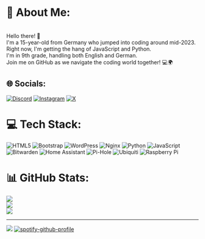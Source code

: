 # 💫 About Me:
<br>Hello there! 👋 <br>I'm a 15-year-old from Germany who jumped into coding around mid-2023. <br>Right now, I'm getting the hang of JavaScript and Python. <br>I'm in 9th grade, handling both English and German. <br>Join me on GitHub as we navigate the coding world together! 💻🌍


## 🌐 Socials:
[![Discord](https://img.shields.io/badge/Discord-%237289DA.svg?logo=discord&logoColor=white)](https://discord.gg/x6e7Ve7kfq) [![Instagram](https://img.shields.io/badge/Instagram-%23E4405F.svg?logo=Instagram&logoColor=white)](https://instagram.com/xniiicki) [![X](https://img.shields.io/badge/X-black.svg?logo=X&logoColor=white)](https://x.com/NL2709) 

# 💻 Tech Stack:
![HTML5](https://img.shields.io/badge/html5-%23E34F26.svg?style=for-the-badge&logo=html5&logoColor=white) ![Bootstrap](https://img.shields.io/badge/bootstrap-%238511FA.svg?style=for-the-badge&logo=bootstrap&logoColor=white) ![WordPress](https://img.shields.io/badge/WordPress-%23117AC9.svg?style=for-the-badge&logo=WordPress&logoColor=white) ![Nginx](https://img.shields.io/badge/nginx-%23009639.svg?style=for-the-badge&logo=nginx&logoColor=white) ![Python](https://img.shields.io/badge/python-3670A0?style=for-the-badge&logo=python&logoColor=ffdd54) ![JavaScript](https://img.shields.io/badge/javascript-%23323330.svg?style=for-the-badge&logo=javascript&logoColor=%23F7DF1E) ![Bitwarden](https://img.shields.io/badge/bitwarden-%23175DDC.svg?style=for-the-badge&logo=bitwarden&logoColor=white) ![Home Assistant](https://img.shields.io/badge/home%20assistant-%2341BDF5.svg?style=for-the-badge&logo=home-assistant&logoColor=white) ![Pi-Hole](https://img.shields.io/badge/pihole-%2396060C.svg?style=for-the-badge&logo=pi-hole&logoColor=white) ![Ubiquiti](https://img.shields.io/badge/ubiquiti-%230559C9.svg?style=for-the-badge&logo=ubiquiti&logoColor=white) ![Raspberry Pi](https://img.shields.io/badge/-RaspberryPi-C51A4A?style=for-the-badge&logo=Raspberry-Pi)
# 📊 GitHub Stats:
![](https://github-readme-stats.vercel.app/api?username=xNiicki&theme=omni&hide_border=false&include_all_commits=false&count_private=false)<br/>
![](https://github-readme-streak-stats.herokuapp.com/?user=xNiicki&theme=omni&hide_border=false)<br/>
![](https://github-readme-stats.vercel.app/api/top-langs/?username=xNiicki&theme=omni&hide_border=false&include_all_commits=false&count_private=false&layout=compact)

---
[![](https://visitcount.itsvg.in/api?id=xNiicki&icon=0&color=0)](https://visitcount.itsvg.in)
[![spotify-github-profile](https://spotify-github-profile.vercel.app/api/view?uid=2nbguognvbcag59t1pbu2weon&cover_image=true&theme=natemoo-re&show_offline=true&background_color=000000&interchange=false&bar_color=000000&bar_color_cover=true)](https://spotify-github-profile.vercel.app/api/view?uid=2nbguognvbcag59t1pbu2weon&redirect=true)

<!-- Proudly created with GPRM ( https://gprm.itsvg.in ) -->
